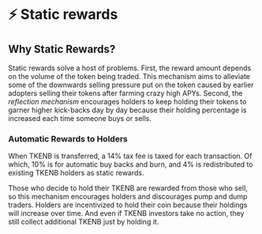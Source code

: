 # ⚡ Static rewards

## Why Static Rewards?

Static rewards solve a host of problems. First, the reward amount depends on the volume of the token being traded. This mechanism aims to alleviate some of the downwards selling pressure put on the token caused by earlier adopters selling their tokens after farming crazy high APYs. Second, the _reflection mechanism_ encourages holders to keep holding their tokens to garner higher kick-backs day by day because their holding percentage is increased each time someone buys or sells.

### **Automatic Rewards to Holders**

When TKENB is transferred, a 14% tax fee is taxed for each transaction. Of which, 10% is for automatic buy backs and burn, and 4% is redistributed to existing TKENB holders as static rewards. 

Those who decide to hold their TKENB are rewarded from those who sell, so this mechanism encourages holders and discourages pump and dump traders. Holders are incentivized to hold their coin because their holdings will increase over time. And even if TKENB investors take no action, they still collect additional TKENB just by holding it.

